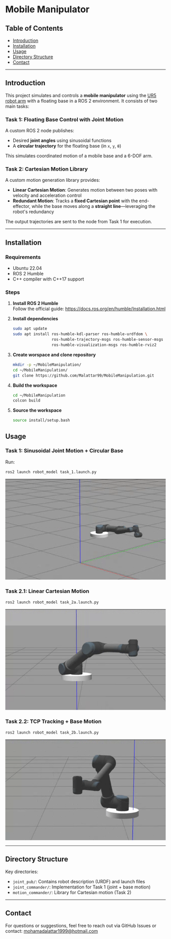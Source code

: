 # Mobile Manipulator

## Table of Contents
- [Introduction](#introduction)  
- [Installation](#installation)  
- [Usage](#usage)  
- [Directory Structure](#directory-structure)  
- [Contact](#contact)  

---

## Introduction

This project simulates and controls a **mobile manipulator** using the [UR5 robot arm](https://github.com/UniversalRobots/Universal_Robots_ROS2_Description) with a floating base in a ROS 2 environment. It consists of two main tasks:

### Task 1: Floating Base Control with Joint Motion
A custom ROS 2 node publishes:
- Desired **joint angles** using sinusoidal functions
- A **circular trajectory** for the floating base (in `x`, `y`, `θ`)

This simulates coordinated motion of a mobile base and a 6-DOF arm.

### Task 2: Cartesian Motion Library
A custom motion generation library provides:
- **Linear Cartesian Motion**: Generates motion between two poses with velocity and acceleration control
- **Redundant Motion**: Tracks a **fixed Cartesian point** with the end-effector, while the base moves along a **straight line**—leveraging the robot's redundancy

The output trajectories are sent to the node from Task 1 for execution.

---

## Installation

### Requirements
- Ubuntu 22.04
- ROS 2 Humble
- C++ compiler with C++17 support

### Steps

1. **Install ROS 2 Humble**  
   Follow the official guide: https://docs.ros.org/en/humble/Installation.html

2. **Install dependencies**
   ```bash
   sudo apt update
   sudo apt install ros-humble-kdl-parser ros-humble-urdfdom \
                    ros-humble-trajectory-msgs ros-humble-sensor-msgs \
                    ros-humble-visualization-msgs ros-humble-rviz2
   ```
3. **Create worspace and clone repository**
   ```bash
   mkdir -p ~/MobileManipulation/
   cd ~/MobileManipulation/
   git clone https://github.com/Malattar99/MobileManipulation.git
   ```

4. **Build the workspace**
   ```bash
   cd ~/MobileManipulation
   colcon build
   ```

5. **Source the workspace**
   ```bash
   source install/setup.bash
   ```
   
## Usage

### Task 1: Sinusoidal Joint Motion + Circular Base
   Run:
   ```bash
   ros2 launch robot_model task_1.launch.py
```
![Robot demo](media/task_1.gif)

### Task 2.1: Linear Cartesian Motion
   ```bash
   ros2 launch robot_model task_2a.launch.py
```
![Robot demo](media/task_2a.gif)
### Task 2.2: TCP Tracking + Base Motion
   ```bash
   ros2 launch robot_model task_2b.launch.py
```
![Robot demo](media/task_2b.gif)

---
## Directory Structure

Key directories:
- `joint_pub/`: Contains robot description (URDF) and launch files
- `joint_commander/`: Implementation for Task 1 (joint + base motion)
- `motion_commander/`: Library for Cartesian motion (Task 2)


---
## Contact
For questions or suggestions, feel free to reach out via GitHub Issues or contact:
mohamadalattar1999@hotmail.com
